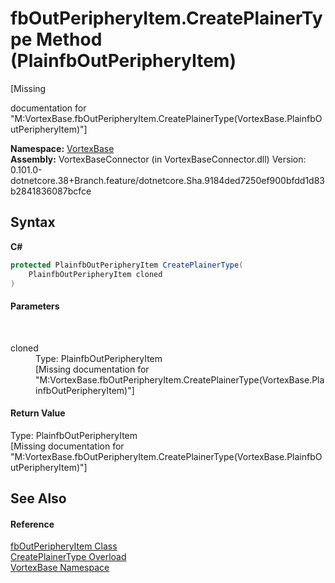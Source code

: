 # fbOutPeripheryItem.CreatePlainerType Method (PlainfbOutPeripheryItem)
 

\[Missing <summary> documentation for "M:VortexBase.fbOutPeripheryItem.CreatePlainerType(VortexBase.PlainfbOutPeripheryItem)"\]

**Namespace:**&nbsp;<a href="N_VortexBase.md">VortexBase</a><br />**Assembly:**&nbsp;VortexBaseConnector (in VortexBaseConnector.dll) Version: 0.101.0-dotnetcore.38+Branch.feature/dotnetcore.Sha.9184ded7250ef900bfdd1d83b2841836087bcfce

## Syntax

**C#**<br />
``` C#
protected PlainfbOutPeripheryItem CreatePlainerType(
	PlainfbOutPeripheryItem cloned
)
```


#### Parameters
&nbsp;<dl><dt>cloned</dt><dd>Type: PlainfbOutPeripheryItem<br />\[Missing <param name="cloned"/> documentation for "M:VortexBase.fbOutPeripheryItem.CreatePlainerType(VortexBase.PlainfbOutPeripheryItem)"\]</dd></dl>

#### Return Value
Type: PlainfbOutPeripheryItem<br />\[Missing <returns> documentation for "M:VortexBase.fbOutPeripheryItem.CreatePlainerType(VortexBase.PlainfbOutPeripheryItem)"\]

## See Also


#### Reference
<a href="T_VortexBase_fbOutPeripheryItem.md">fbOutPeripheryItem Class</a><br /><a href="Overload_VortexBase_fbOutPeripheryItem_CreatePlainerType.md">CreatePlainerType Overload</a><br /><a href="N_VortexBase.md">VortexBase Namespace</a><br />